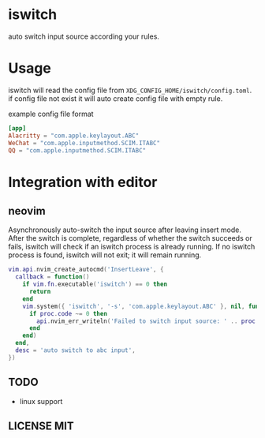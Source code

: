 # iswitch
auto switch input source according your rules.

# Usage

iswitch will read the config file from `XDG_CONFIG_HOME/iswitch/config.toml`.
if config file not exist it will auto create config file with empty rule.

example config file format

```toml
[app]
Alacritty = "com.apple.keylayout.ABC"
WeChat = "com.apple.inputmethod.SCIM.ITABC"
QQ = "com.apple.inputmethod.SCIM.ITABC"
```

# Integration with editor

## neovim

Asynchronously auto-switch the input source after leaving insert mode. After
the switch is complete, regardless of whether the switch succeeds or fails,
iswitch will check if an iswitch process is already running. If no iswitch
process is found, iswitch will not exit; it will remain running.

```lua
vim.api.nvim_create_autocmd('InsertLeave', {
  callback = function()
    if vim.fn.executable('iswitch') == 0 then
      return
    end
    vim.system({ 'iswitch', '-s', 'com.apple.keylayout.ABC' }, nil, function(proc)
      if proc.code ~= 0 then
        api.nvim_err_writeln('Failed to switch input source: ' .. proc.stderr)
      end
    end)
  end,
  desc = 'auto switch to abc input',
})
```

## TODO
- linux support

## LICENSE MIT
